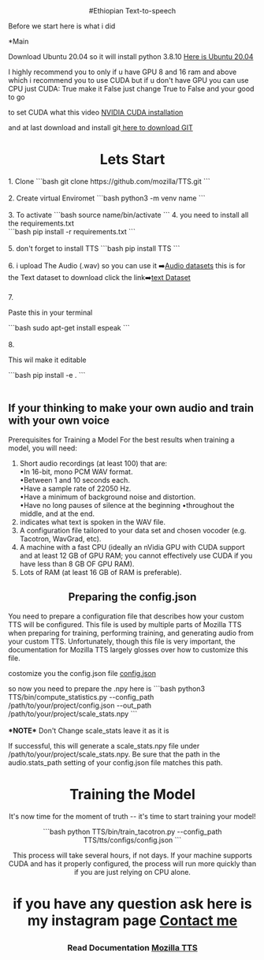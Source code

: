 <center>#Ethiopian Text-to-speech</center>
<p>  Before we start here is what i did </p>
  *Main <p>Download Ubuntu 20.04 so it will install python 3.8.10
 <a href="https://www.microsoft.com/store/productId/9MTTCL66CPXJ">Here is Ubuntu 20.04</a> 
  </p>
  <p>I highly recommend you to only if u have GPU 8 and 16 ram and above which i recommend you to use CUDA  but if u don't have GPU you can use CPU just  CUDA:  True make it False just change True to False and your good to go</p>
  <p>to set CUDA what this video <a href="https://youtu.be/1HzYU2_t3yc">NVIDIA CUDA installation</a></p>
  <p> and at last download and install git<a href="https://github.com/git-for-windows/git/releases/download/v2.41.0.windows.1/Git-2.41.0-64-bit.exe"> here to download GIT</a></p>
<center><h1>Lets Start</h1></center>
 1. Clone 
 ```bash
git clone https://github.com/mozilla/TTS.git
```
</br></br>
 2. Create virtual Enviromet ```bash   python3 -m venv name  ```<br></br>
 3. To activate  ```bash  source name/bin/activate ```
 4. you need to install all the requirements.txt  
 <br>
 ```bash
pip install -r requirements.txt
```
</br></br>
 5. don't forget to install TTS ```bash pip install TTS ```<br><br>
 6. i upload The Audio (.wav) so you can use it ➡️<a href="https://github.com/dawit3228/Ethiopa-text-to-speech/tree/master/TTS/tts/datasets/wavs/wavs">Audio datasets</a> this is for the Text dataset to download click the link➡️<a href="https://github.com/dawit3228/Ethiopa-text-to-speech/blob/master/TTS/tts/datasets/Amharic.txt">text Dataset</a><br><br>
 7. <p>Paste this in your terminal </p>
 ```bash
sudo apt-get install espeak
```
</br></br>
 8.<p>This wil make it editable </p>
```bash
pip install -e .
```
</br></br>
<h2> If your thinking to make your own audio and train with your own voice </h2>
Prerequisites for Training a Model
For the best results when training a model, you will need:

1. Short audio recordings (at least 100) that are:<br>
        &#x2022;In 16-bit, mono PCM WAV format.<br>
        &#x2022;Between 1 and 10 seconds each.<br>
        &#x2022;Have a sample rate of 22050 Hz.<br>
        &#x2022;Have a minimum of background noise and distortion.<br>
        &#x2022;Have no long pauses of silence at the beginning 
        &#x2022;throughout the middle, and at the end.<br>
2. indicates what text is spoken in the WAV file.
3. A configuration file tailored to your data set and chosen vocoder (e.g. Tacotron, WavGrad, etc).
4. A machine with a fast CPU (ideally an nVidia GPU with CUDA support and at least 12 GB of GPU RAM; you cannot effectively use CUDA if you have less than 8 GB OF GPU RAM).
5. Lots of RAM (at least 16 GB of RAM is preferable).

<center><h2>Preparing the config.json</h2></center>
<p>You need to prepare a configuration file that describes how your custom TTS will be configured. This file is used by multiple parts of Mozilla TTS when preparing for training, performing training, and generating audio from your custom TTS. Unfortunately, though this file is very important, the documentation for Mozilla TTS largely glosses over how to customize this file.

costomize you the config.json file  <a href="https://github.com/dawit3228/Ethiopa-text-to-speech/blob/master/TTS/tts/configs/config.json"> config.json</a> </p>
<p>so now you need to prepare the  .npy here is  
 ```bash
python3 TTS/bin/compute_statistics.py --config_path /path/to/your/project/config.json --out_path /path/to/your/project/scale_stats.npy
```<br><br>
<b>*NOTE*</b> Don't Change  scale_stats leave it as it is 
</p>
If successful, this will generate a scale_stats.npy file under /path/to/your/project/scale_stats.npy. Be sure that the path in the audio.stats_path setting of your config.json file matches this path.
<center><h1>Training the Model</h1><center>
<p>It's now time for the moment of truth -- it's time to start training your model!</p>
   ```bash
python TTS/bin/train_tacotron.py --config_path TTS/tts/configs/config.json
```
<br>

<p>This process will take several hours, if not days. If your machine supports CUDA and has it properly configured, the process will run more quickly than if you are just relying on CPU alone.</p>
<h1>

<b>if you have any question ask here is my instagram page</b> <a href="https://www.instagram.com/davemoment_2nd/"><b>Contact me</b></a>
</h1>
<h3>Read Documentation <a href="https://github.com/mozilla/TTS">Mozilla TTS <h3>
